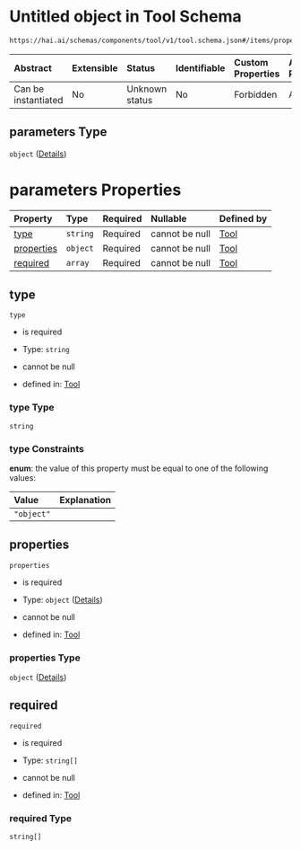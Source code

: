# Untitled object in Tool Schema

```txt
https://hai.ai/schemas/components/tool/v1/tool.schema.json#/items/properties/function/properties/parameters
```



| Abstract            | Extensible | Status         | Identifiable | Custom Properties | Additional Properties | Access Restrictions | Defined In                                                                                     |
| :------------------ | :--------- | :------------- | :----------- | :---------------- | :-------------------- | :------------------ | :--------------------------------------------------------------------------------------------- |
| Can be instantiated | No         | Unknown status | No           | Forbidden         | Allowed               | none                | [tool.schema.json\*](../../schemas/components/tool/v1/tool.schema.json "open original schema") |

## parameters Type

`object` ([Details](tool-items-properties-function-properties-parameters.md))

# parameters Properties

| Property                  | Type     | Required | Nullable       | Defined by                                                                                                                                                                                                                |
| :------------------------ | :------- | :------- | :------------- | :------------------------------------------------------------------------------------------------------------------------------------------------------------------------------------------------------------------------ |
| [type](#type)             | `string` | Required | cannot be null | [Tool](tool-items-properties-function-properties-parameters-properties-type.md "https://hai.ai/schemas/components/tool/v1/tool.schema.json#/items/properties/function/properties/parameters/properties/type")             |
| [properties](#properties) | `object` | Required | cannot be null | [Tool](tool-items-properties-function-properties-parameters-properties-properties.md "https://hai.ai/schemas/components/tool/v1/tool.schema.json#/items/properties/function/properties/parameters/properties/properties") |
| [required](#required)     | `array`  | Required | cannot be null | [Tool](tool-items-properties-function-properties-parameters-properties-required.md "https://hai.ai/schemas/components/tool/v1/tool.schema.json#/items/properties/function/properties/parameters/properties/required")     |

## type



`type`

*   is required

*   Type: `string`

*   cannot be null

*   defined in: [Tool](tool-items-properties-function-properties-parameters-properties-type.md "https://hai.ai/schemas/components/tool/v1/tool.schema.json#/items/properties/function/properties/parameters/properties/type")

### type Type

`string`

### type Constraints

**enum**: the value of this property must be equal to one of the following values:

| Value      | Explanation |
| :--------- | :---------- |
| `"object"` |             |

## properties



`properties`

*   is required

*   Type: `object` ([Details](tool-items-properties-function-properties-parameters-properties-properties.md))

*   cannot be null

*   defined in: [Tool](tool-items-properties-function-properties-parameters-properties-properties.md "https://hai.ai/schemas/components/tool/v1/tool.schema.json#/items/properties/function/properties/parameters/properties/properties")

### properties Type

`object` ([Details](tool-items-properties-function-properties-parameters-properties-properties.md))

## required



`required`

*   is required

*   Type: `string[]`

*   cannot be null

*   defined in: [Tool](tool-items-properties-function-properties-parameters-properties-required.md "https://hai.ai/schemas/components/tool/v1/tool.schema.json#/items/properties/function/properties/parameters/properties/required")

### required Type

`string[]`
